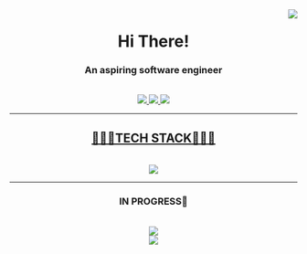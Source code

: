 <img align="right" src="https://visitor-badge.laobi.icu/badge?page_id=mompho.mompho"/>
<h1 align="center">Hi There!</h1>

<h3 align="center">An aspiring software engineer</h3>

<br/>

<div align="center">
  
</div>

<div align="center">
  <a href="mailto:mpho.khoza29@gmail.com">
    <img src="https://img.shields.io/badge/Gmail-333333?style=for-the-badge&logo=gmail&logoColor=red"/>
  </a>
  <a href="https://www.instagram.com/mphokhza/">
    <img src="https://img.shields.io/badge/Instagram-333333?style=for-the-badge&logo=instagram&logoColor=white"/>
  </a>
  <a href="[https://www.youtube.com/channel/UCrP-JXtVMkPs7ONRhxhmtfw](https://www.linkedin.com/in/mpho-khoza-3a60512b7?utm_source=share&utm_campaign=share_via&utm_content=profile&utm_medium=ios_app )![image](https://github.com/mompho/mompho/assets/159666473/65826413-13a7-4adf-9c66-977005bb2652)
">
    <img src="https://img.shields.io/badge/Linkden-333333?style=for-the-badge&logo=linkden&logoColor=red"/>

</div>

<hr/>

<h2 align="center"> 👩🏽‍💻TECH STACK👩🏽‍💻 </h2>
<br/>
<div align="center">
    <a href="https://skillicons.dev">
        <img src="https://skillicons.dev/icons?i=html,css,github,vscode" />
    </a>
<hr/>
<h3 align="center"> IN PROGRESS👾 </h3>
<br/>
<div align="center">
    <a href="https://skillicons.dev">
        <img src="https://skillicons.dev/icons?i=nodejs,javascript,c,java,python" /> <br>
      <img src="https://skillicons.dev/icons?i=react,mysql,flask,figma,git"/>
    </a>
</div>
    
